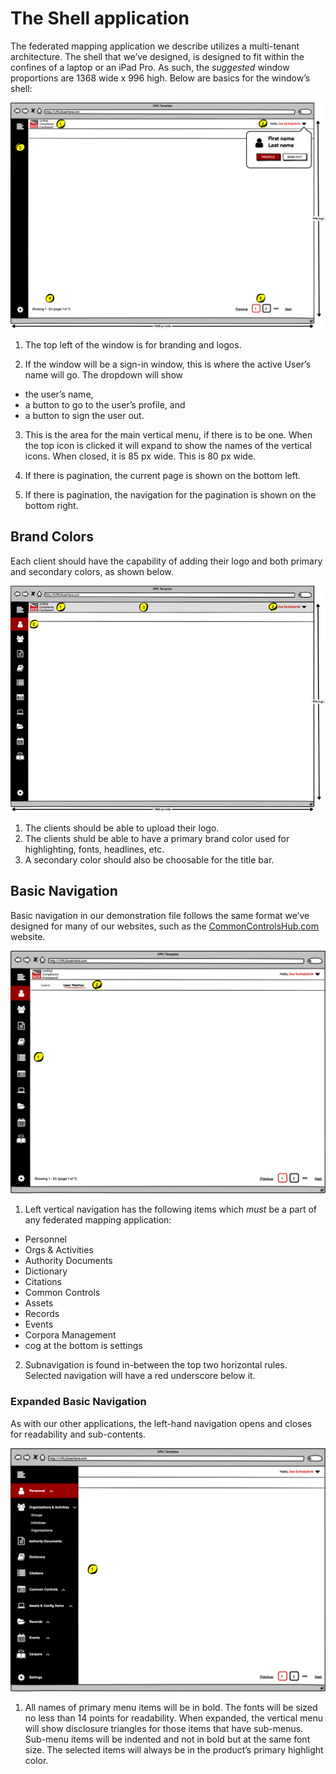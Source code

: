 # The Shell application

The federated mapping application we describe utilizes a multi-tenant architecture. The shell that we’ve designed, is designed to fit within the confines of a laptop or an iPad Pro. As such, the _suggested_ window proportions are 1368 wide x 996 high. Below are basics for the window’s shell:

![Window basics](../../.gitbook/assets/0%20%283%29.png)

1. The top left of the window is for branding and logos.

2. If the window will be a sign-in window, this is where the active User’s name will go. The dropdown will show

* the user’s name,
* a button to go to the user’s profile, and
* a button to sign the user out.

3. This is the area for the main vertical menu, if there is to be one. When the top icon is clicked it will expand to show the names of the vertical icons. When closed, it is 85 px wide. This is 80 px wide.

4. If there is pagination, the current page is shown on the bottom left.

5. If there is pagination, the navigation for the pagination is shown on the bottom right.

## Brand Colors

Each client should have the capability of adding their logo and both primary and secondary colors, as shown below.

![Basic shell with colors and logo placement](../../.gitbook/assets/image.png)

1.  The clients should be able to upload their logo.
2. The clients shuld be able to have a primary brand color used for highlighting, fonts, headlines, etc.
3. A secondary color should also be choosable for the title bar.

## Basic Navigation

Basic navigation in our demonstration file follows the same format we’ve designed for many of our websites, such as the [CommonControlsHub.com](https://cch.commoncontrolshub.com/) website.

![Basic navigation](../../.gitbook/assets/1%20%282%29.png)

1. Left vertical navigation has the following items which _must_ be a part of any federated mapping application:

* Personnel
* Orgs & Activities
* Authority Documents
* Dictionary
* Citations
* Common Controls
* Assets
* Records
* Events
* Corpora Management 
* cog at the bottom is settings

2. Subnavigation is found in-between the top two horizontal rules. Selected navigation will have a red underscore below it.

### Expanded Basic Navigation

As with our other applications, the left-hand navigation opens and closes for readability and sub-contents.

![Expanded basic navigation](../../.gitbook/assets/2%20%282%29.png)

1. All names of primary menu items will be in bold. The fonts will be sized no less than 14 points for readability. When expanded, the vertical menu will show disclosure triangles for those items that have sub-menus. Sub-menu items will be indented and not in bold but at the same font size. The selected items will always be in the product’s primary highlight color.

